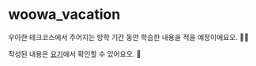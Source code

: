 # woowa_vacation

우아한 테크코스에서 주어지는 방학 기간 동안 학습한 내용을 적을 예정이에요오. 🐱‍💻

작성된 내용은 [요기](https://github.com/seovalue/woowa_vacation/issues)에서 확인할 수 있어요오. 🙊

